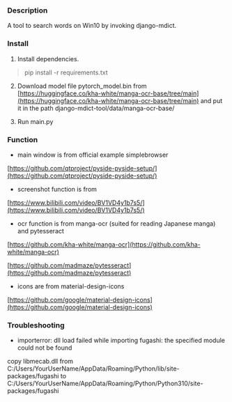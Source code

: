 ### Description

A tool to search words on Win10 by invoking django-mdict.

### Install

1. Install dependencies.

> pip install -r requirements.txt

2. Download model file pytorch_model.bin from [https://huggingface.co/kha-white/manga-ocr-base/tree/main](https://huggingface.co/kha-white/manga-ocr-base/tree/main) and put it in the path django-mdict-tool/data/manga-ocr-base/

3. Run main.py

### Function

* main window is from official example simplebrowser

[https://github.com/qtproject/pyside-pyside-setup/](https://github.com/qtproject/pyside-pyside-setup/)

* screenshot function is from

[https://www.bilibili.com/video/BV1VD4y1b7s5/](https://www.bilibili.com/video/BV1VD4y1b7s5/)

* ocr function is from manga-ocr (suited for reading Japanese manga) and pytesseract

[https://github.com/kha-white/manga-ocr](https://github.com/kha-white/manga-ocr)

[https://github.com/madmaze/pytesseract](https://github.com/madmaze/pytesseract)

* icons are from material-design-icons

[https://github.com/google/material-design-icons](https://github.com/google/material-design-icons)


### Troubleshooting

* importerror: dll load failed while importing fugashi: the specified module could not be found

copy libmecab.dll from C:/Users/YourUserName/AppData/Roaming/Python/lib/site-packages/fugashi to C:/Users/YourUserName/AppData/Roaming/Python/Python310/site-packages/fugashi
